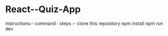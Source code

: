 # React--Quiz-App
instructions:-
command : 
steps :- 
clone this repository
npm install
npm run dev

